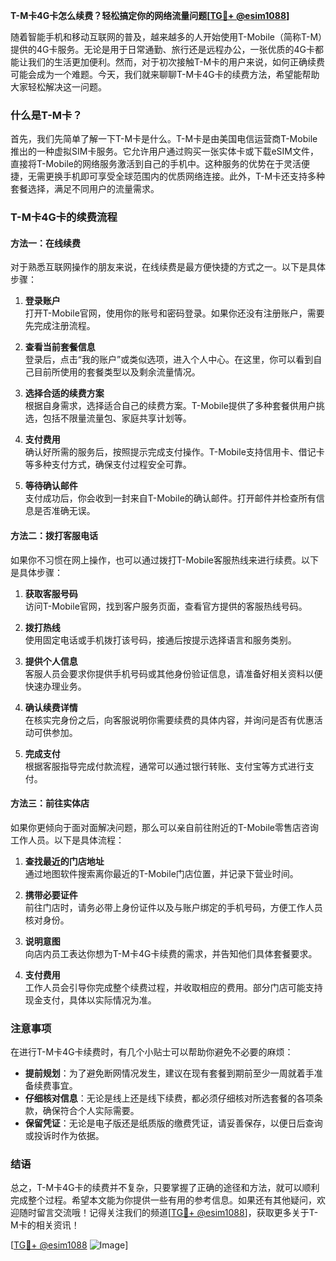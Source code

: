**T-M卡4G卡怎么续费？轻松搞定你的网络流量问题[[TG💪+ @esim1088](https://t.me/s/esim1088)]**

随着智能手机和移动互联网的普及，越来越多的人开始使用T-Mobile（简称T-M）提供的4G卡服务。无论是用于日常通勤、旅行还是远程办公，一张优质的4G卡都能让我们的生活更加便利。然而，对于初次接触T-M卡的用户来说，如何正确续费可能会成为一个难题。今天，我们就来聊聊T-M卡4G卡的续费方法，希望能帮助大家轻松解决这一问题。

### 什么是T-M卡？

首先，我们先简单了解一下T-M卡是什么。T-M卡是由美国电信运营商T-Mobile推出的一种虚拟SIM卡服务。它允许用户通过购买一张实体卡或下载eSIM文件，直接将T-Mobile的网络服务激活到自己的手机中。这种服务的优势在于灵活便捷，无需更换手机即可享受全球范围内的优质网络连接。此外，T-M卡还支持多种套餐选择，满足不同用户的流量需求。

### T-M卡4G卡的续费流程

#### 方法一：在线续费

对于熟悉互联网操作的朋友来说，在线续费是最方便快捷的方式之一。以下是具体步骤：

1. **登录账户**  
   打开T-Mobile官网，使用你的账号和密码登录。如果你还没有注册账户，需要先完成注册流程。

2. **查看当前套餐信息**  
   登录后，点击“我的账户”或类似选项，进入个人中心。在这里，你可以看到自己目前所使用的套餐类型以及剩余流量情况。

3. **选择合适的续费方案**  
   根据自身需求，选择适合自己的续费方案。T-Mobile提供了多种套餐供用户挑选，包括不限量流量包、家庭共享计划等。

4. **支付费用**  
   确认好所需的服务后，按照提示完成支付操作。T-Mobile支持信用卡、借记卡等多种支付方式，确保支付过程安全可靠。

5. **等待确认邮件**  
   支付成功后，你会收到一封来自T-Mobile的确认邮件。打开邮件并检查所有信息是否准确无误。

#### 方法二：拨打客服电话

如果你不习惯在网上操作，也可以通过拨打T-Mobile客服热线来进行续费。以下是具体步骤：

1. **获取客服号码**  
   访问T-Mobile官网，找到客户服务页面，查看官方提供的客服热线号码。

2. **拨打热线**  
   使用固定电话或手机拨打该号码，接通后按提示选择语言和服务类别。

3. **提供个人信息**  
   客服人员会要求你提供手机号码或其他身份验证信息，请准备好相关资料以便快速办理业务。

4. **确认续费详情**  
   在核实完身份之后，向客服说明你需要续费的具体内容，并询问是否有优惠活动可供参加。

5. **完成支付**  
   根据客服指导完成付款流程，通常可以通过银行转账、支付宝等方式进行支付。

#### 方法三：前往实体店

如果你更倾向于面对面解决问题，那么可以亲自前往附近的T-Mobile零售店咨询工作人员。以下是具体流程：

1. **查找最近的门店地址**  
   通过地图软件搜索离你最近的T-Mobile门店位置，并记录下营业时间。

2. **携带必要证件**  
   前往门店时，请务必带上身份证件以及与账户绑定的手机号码，方便工作人员核对身份。

3. **说明意图**  
   向店内员工表达你想为T-M卡4G卡续费的需求，并告知他们具体套餐要求。

4. **支付费用**  
   工作人员会引导你完成整个续费过程，并收取相应的费用。部分门店可能支持现金支付，具体以实际情况为准。

### 注意事项

在进行T-M卡4G卡续费时，有几个小贴士可以帮助你避免不必要的麻烦：

- **提前规划**：为了避免断网情况发生，建议在现有套餐到期前至少一周就着手准备续费事宜。
- **仔细核对信息**：无论是线上还是线下续费，都必须仔细核对所选套餐的各项条款，确保符合个人实际需要。
- **保留凭证**：无论是电子版还是纸质版的缴费凭证，请妥善保存，以便日后查询或投诉时作为依据。

### 结语

总之，T-M卡4G卡的续费并不复杂，只要掌握了正确的途径和方法，就可以顺利完成整个过程。希望本文能为你提供一些有用的参考信息。如果还有其他疑问，欢迎随时留言交流哦！记得关注我们的频道[[TG💪+ @esim1088](https://t.me/s/esim1088)]，获取更多关于T-M卡的相关资讯！

[[TG💪+ @esim1088](https://t.me/s/esim1088) ![Image](https://i.postimg.cc/4NQfJmqS/Snipaste-2025-05-13-00-14-12.png)]